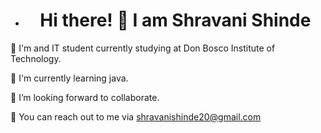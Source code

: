 - <h1 align = "center">Hi there! 👋 I am Shravani Shinde</h1>


🏫 I'm and IT student currently studying at Don Bosco Institute of Technology.

🌱 I'm currently learning java.

🔭 I’m looking forward to collaborate.

📩 You can reach out to me via shravanishinde20@gmail.com

<!---
shravanishinde20/shravanishinde20 is a ✨ special ✨ repository because its `README.md` (this file) appears on your GitHub profile.
You can click the Preview link to take a look at your changes.
--->
